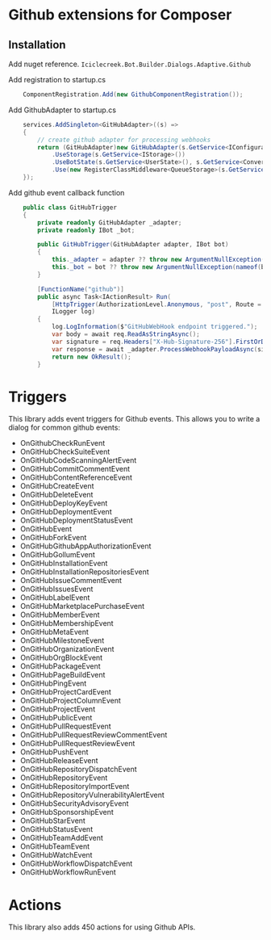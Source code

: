 # Github extensions for Composer

## Installation
Add nuget reference.
```Iciclecreek.Bot.Builder.Dialogs.Adaptive.Github```

Add registration to startup.cs
```cs
    ComponentRegistration.Add(new GithubComponentRegistration());
```

Add GithubAdapter to startup.cs
```cs
    services.AddSingleton<GitHubAdapter>((s) =>
    {
        // create github adapter for processing webhooks
        return (GitHubAdapter)new GitHubAdapter(s.GetService<IConfiguration>())
            .UseStorage(s.GetService<IStorage>())
            .UseBotState(s.GetService<UserState>(), s.GetService<ConversationState>())
            .Use(new RegisterClassMiddleware<QueueStorage>(s.GetService<QueueStorage>()));
    });
```

Add github event callback function 
```cs
    public class GitHubTrigger
    {
        private readonly GitHubAdapter _adapter;
        private readonly IBot _bot;

        public GitHubTrigger(GitHubAdapter adapter, IBot bot)
        {
            this._adapter = adapter ?? throw new ArgumentNullException(nameof(adapter));
            this._bot = bot ?? throw new ArgumentNullException(nameof(bot));
        }

        [FunctionName("github")]
        public async Task<IActionResult> Run(
            [HttpTrigger(AuthorizationLevel.Anonymous, "post", Route = null)] HttpRequest req,
            ILogger log)
        {
            log.LogInformation($"GitHubWebHook endpoint triggered.");
            var body = await req.ReadAsStringAsync();
            var signature = req.Headers["X-Hub-Signature-256"].FirstOrDefault();
            var response = await _adapter.ProcessWebhookPayloadAsync(signature, body, _bot.OnTurnAsync, default(CancellationToken)).ConfigureAwait(false);
            return new OkResult();
        }
```


# Triggers
This library adds event triggers for Github events.  This allows you to write a dialog for common github events:
* OnGithubCheckRunEvent 
* OnGitHubCheckSuiteEvent 
* OnGitHubCodeScanningAlertEvent 
* OnGitHubCommitCommentEvent 
* OnGitHubContentReferenceEvent 
* OnGitHubCreateEvent 
* OnGitHubDeleteEvent 
* OnGitHubDeployKeyEvent 
* OnGitHubDeploymentEvent 
* OnGitHubDeploymentStatusEvent 
* OnGitHubEvent 
* OnGitHubForkEvent 
* OnGitHubGithubAppAuthorizationEvent 
* OnGitHubGollumEvent 
* OnGitHubInstallationEvent 
* OnGitHubInstallationRepositoriesEvent 
* OnGitHubIssueCommentEvent 
* OnGitHubIssuesEvent 
* OnGitHubLabelEvent 
* OnGitHubMarketplacePurchaseEvent 
* OnGitHubMemberEvent 
* OnGitHubMembershipEvent 
* OnGitHubMetaEvent 
* OnGitHubMilestoneEvent 
* OnGitHubOrganizationEvent 
* OnGitHubOrgBlockEvent 
* OnGitHubPackageEvent 
* OnGitHubPageBuildEvent 
* OnGitHubPingEvent 
* OnGitHubProjectCardEvent 
* OnGitHubProjectColumnEvent 
* OnGitHubProjectEvent 
* OnGitHubPublicEvent 
* OnGitHubPullRequestEvent 
* OnGitHubPullRequestReviewCommentEvent 
* OnGitHubPullRequestReviewEvent 
* OnGitHubPushEvent 
* OnGitHubReleaseEvent 
* OnGitHubRepositoryDispatchEvent 
* OnGitHubRepositoryEvent 
* OnGitHubRepositoryImportEvent 
* OnGitHubRepositoryVulnerabilityAlertEvent 
* OnGitHubSecurityAdvisoryEvent 
* OnGitHubSponsorshipEvent 
* OnGitHubStarEvent 
* OnGitHubStatusEvent 
* OnGitHubTeamAddEvent 
* OnGitHubTeamEvent 
* OnGitHubWatchEvent 
* OnGitHubWorkflowDispatchEvent 
* OnGitHubWorkflowRunEvent 

# Actions
This library also adds 450 actions for using Github APIs. 
